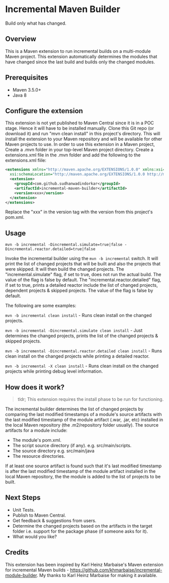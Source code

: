 # Incremental Maven Builder
Build only what has changed.

## Overview

This is a Maven extension to run incremental builds on a multi-module Maven project. This extension automatically determines the modules that have changed since the last build and builds only the changed modules.

## Prerequisites
 * Maven 3.5.0+
 * Java 8

## Configure the extension
This extension is not yet published to Maven Central since it is in a POC stage. Hence it will have to be installed manually. Clone this Git repo (or download it) and run "mvn clean install" in this project's directory. This will install the extension to your Maven repository and will be available for other Maven projects to use.
In order to use this extension in a Maven project, Create a .mvn folder in your top-level Maven project directory. Create a extensions.xml file in the .mvn folder and add the following to the extensions.xml fiile:

``` xml
<extensions xmlns="http://maven.apache.org/EXTENSIONS/1.0.0" xmlns:xsi="http://www.w3.org/2001/XMLSchema-instance"
  xsi:schemaLocation="http://maven.apache.org/EXTENSIONS/1.0.0 http://maven.apache.org/xsd/core-extensions-1.0.0.xsd">
  <extension>
    <groupId>com.github.sudhanwadindorkar</groupId>
    <artifactId>incremental-maven-builder</artifactId>
    <version>xxx</version>
  </extension>
</extensions>
```
Replace the "xxx" in the version tag with the version from this project's pom.xml.

## Usage
	mvn -b incremental -Dincremental.simulate=true|false -Dincremental.reactor.detailed=true|false 
Invoke the incremental builder using the `mvn -b incremental` switch. It will print the list of changed projects that will be built and also the projects that were skipped. It will then build the changed projects. The "incremental.simulate" flag, if set to true, does not run the actual build. The value of the flag is false by default. The "incremental.reactor.detailed" flag, if set to true, prints a detailed reactor include the list of changed projects, dependent projects & skipped projects. The value of the flag is false by default.

The following are some examples:

`mvn -b incremental clean install` -  Runs clean install on the changed projects.

`mvn -b incremental -Dincremental.simulate clean install` -  Just determines the changed projects, prints the list of the changed projects & skipped projects.

`mvn -b incremental -Dincremental.reactor.detailed clean install` -  Runs clean install on the changed projects while printing a detailed reactor.

`mvn -b incremental -X clean install` -  Runs clean install on the changed projects while printing debug level information.


## How does it work?
>tldr; This extension requires the install phase to be run for functioning.

The incremental builder determines the list of changed projects by comparing the last modified timestamps of a module's source artifacts with the last modified timestamp of the module artifact (.war, .jar, etc) installed in the local Maven repository (the .m2/repository folder usually). The source artifacts for a module include:

 * The module's pom.xml.
 * The script source directory (if any). e.g. src/main/scripts.
 * The source directory e.g. src/main/java
 * The resource directories.

If at least one source artifact is found such that it's last modified timestamp is after the last modified timestamp of the module artifact installed in the local Maven repository, the the module is added to the list of projects to be built.


## Next Steps

 * Unit Tests.
 * Publish to Maven Central.
 * Get feedback & suggestions from users.
 * Determine the changed projects based on the artifacts in the target folder i.e. support for the package phase (if someone asks for it).
 * What would you like?

## Credits
This extension has been inspired by Karl Heinz Marbaise's Maven extension for incremental Maven builds - https://github.com/khmarbaise/incremental-module-builder. My thanks to Karl Heinz Marbaise for making it available.